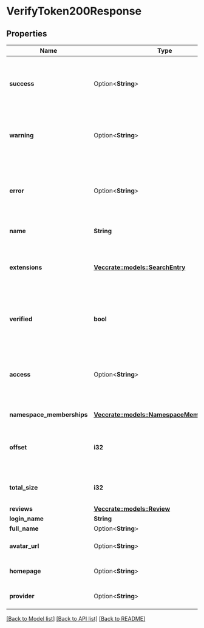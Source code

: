 # VerifyToken200Response

## Properties

| Name                      | Type                                                                          | Description                                                                             | Notes      |
| ------------------------- | ----------------------------------------------------------------------------- | --------------------------------------------------------------------------------------- | ---------- |
| **success**               | Option<**String**>                                                            | Indicates success of the operation (omitted if a more specific result type is returned) | [optional] |
| **warning**               | Option<**String**>                                                            | Indicates a warning; when this is present, other properties can still be used           | [optional] |
| **error**                 | Option<**String**>                                                            | Indicates an error; when this is present, all other properties should be ignored        | [optional] |
| **name**                  | **String**                                                                    | Name of the namespace                                                                   |
| **extensions**            | [**Vec<crate::models::SearchEntry>**](SearchEntry.md)                         | List of matching entries, limited to the size specified in the search query             |
| **verified**              | **bool**                                                                      | Indicates whether the namespace has an owner (not required for creating)                |
| **access**                | Option<**String**>                                                            | Access level of the namespace. Deprecated: namespaces are now always restricted         | [optional] |
| **namespace_memberships** | [**Vec<crate::models::NamespaceMembershipJson>**](NamespaceMembershipJson.md) | List of memberships                                                                     |
| **offset**                | **i32**                                                                       | Number of skipped entries according to the search query                                 |
| **total_size**            | **i32**                                                                       | Total number of entries that match the search query                                     |
| **reviews**               | [**Vec<crate::models::Review>**](Review.md)                                   |                                                                                         |
| **login_name**            | **String**                                                                    | Login name                                                                              |
| **full_name**             | Option<**String**>                                                            | Full name                                                                               | [optional] |
| **avatar_url**            | Option<**String**>                                                            | URL to the user's avatar image                                                          | [optional] |
| **homepage**              | Option<**String**>                                                            | URL to the user's profile page                                                          | [optional] |
| **provider**              | Option<**String**>                                                            | Authentication provider (e.g. github)                                                   | [optional] |

[[Back to Model list]](../README.md#documentation-for-models) [[Back to API list]](../README.md#documentation-for-api-endpoints) [[Back to README]](../README.md)
